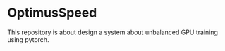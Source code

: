 # OptimusSpeed
This repository is about design a system about unbalanced GPU training using pytorch.
